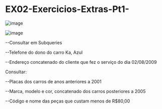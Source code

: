 # EX02-Exercicios-Extras-Pt1-


![image](https://github.com/DaviQzR/EX02-Exercicios-Extras-Pt1-/assets/125469425/6c6d5efe-8953-4f50-ae2c-4ec4072e67d5)

![image](https://github.com/DaviQzR/EX02-Exercicios-Extras-Pt1-/assets/125469425/a5e14d00-49c6-4d2d-8d13-8dba4ab733e1)

--Consultar em Subqueries
				
--Telefone do dono do carro Ka, Azul

--Endereço concatenado do cliente que fez o serviço do dia 02/08/2009

 		
Consultar:				

--Placas dos carros de anos anteriores a 2001				

--Marca, modelo e cor, concatenado dos carros posteriores a 2005		

--Código e nome das peças que custam menos de R$80,00	
